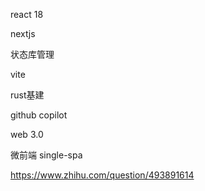 react 18

nextjs

状态库管理

vite

rust基建

github copilot

web 3.0


微前端 single-spa

https://www.zhihu.com/question/493891614